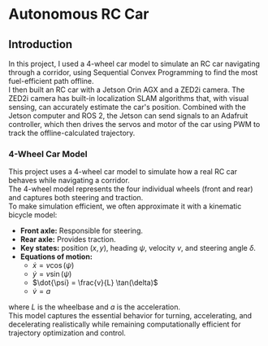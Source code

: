 

# Autonomous RC Car

## Introduction

In this project, I used a 4-wheel car model to simulate an RC car navigating through a corridor, using Sequential Convex Programming to find the most fuel-efficient path offline.  
I then built an RC car with a Jetson Orin AGX and a ZED2i camera. The ZED2i camera has built-in localization SLAM algorithms that, with visual sensing, can accurately estimate the car's position. 
Combined with the Jetson computer and ROS 2, the Jetson can send signals to an Adafruit controller, which then drives the servos and motor of the car using PWM to track the offline-calculated trajectory.


### 4-Wheel Car Model

This project uses a 4-wheel car model to simulate how a real RC car behaves while navigating a corridor.  
The 4-wheel model represents the four individual wheels (front and rear) and captures both steering and traction.  
To make simulation efficient, we often approximate it with a kinematic bicycle model:

- **Front axle:** Responsible for steering.
- **Rear axle:** Provides traction.
- **Key states:** position $(x, y)$, heading $\psi$, velocity $v$, and steering angle $\delta$.
- **Equations of motion:**
    - $\dot{x} = v \cos(\psi)$
    - $\dot{y} = v \sin(\psi)$
    - $\dot{\psi} = \frac{v}{L} \tan(\delta)$
    - $\dot{v} = a$

where $L$ is the wheelbase and $a$ is the acceleration.  
This model captures the essential behavior for turning, accelerating, and decelerating realistically while remaining computationally efficient for trajectory optimization and control.
